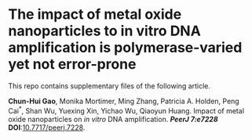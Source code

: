 # The impact of metal oxide nanoparticles to in vitro DNA amplification is polymerase-varied yet not error-prone

This repo contains supplementary files of the following article.


**Chun-Hui Gao**, Monika Mortimer, Ming Zhang, Patricia A. Holden, Peng Cai<sup>*</sup>,  Shan Wu, Yuexing Xin, Yichao Wu, Qiaoyun Huang. Impact of metal oxide nanoparticles on *in vitro* DNA amplification. ***PeerJ 7:e7228*** **DOI**:[10.7717/peerj.7228](http://dx.doi.org/10.7717/peerj.7228).



